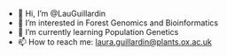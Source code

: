 - 👋 Hi, I’m @LauGuillardin
- 👀 I’m interested in Forest Genomics and Bioinformatics
- 🌱 I’m currently learning Population Genetics
- 📫 How to reach me: laura.guillardin@plants.ox.ac.uk

<!---
LauGuillardin/LauGuillardin is a ✨ special ✨ repository because its `README.md` (this file) appears on your GitHub profile.
You can click the Preview link to take a look at your changes.
--->
